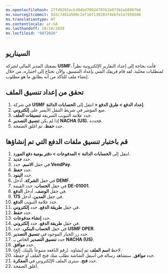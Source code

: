 ```yaml
---
ms.openlocfilehash: 27fd9265ecb304bd7092470761b873b1eb8967b6
ms.sourcegitcommit: 92dc7d01a500c2ef16f130203f4ebfe1a7950200
ms.translationtype: HT
ms.contentlocale: ar-SA
ms.lasthandoff: 10/28/2020
ms.locfileid: "6072026"
---
```

## <a name="scenario"></a>السيناريو

بصفتك المدير المالي لشركة **USMF‎**، فأنت بحاجة إلى إعداد التقارير الإلكترونية نظراً لمتطلبات محلية. لقد قام فريقك الفني بإعداد التنسيق، والآن تحتاج إلى اختباره، من خلال إنشاء ملف للتأكد من أنه يطابق ما هو مطلوب. 

## <a name="verify-file-format-is-set-up"></a>تحقق من إعداد تنسيق الملف

1. في شركة **USMF‎** انتقل إلى **‏الحسابات الدائنة‏‎ > إعداد الدفع > طرق الدفع**.
2. ضع المؤشر في شريط التنقل الأيسر على **إلكتروني**.
3. حدد علامة التبويب السريعة **تنسيقات الملف**.
4. إذا لم يكن **تنسيق التصدير** **NACHA (US)**، فحدده.
5. حدد **حفظ**، ثم أغلق الصفحة.

## <a name="test-the-format-of-generated-payment-files"></a>قم باختبار تنسيق ملفات الدفع التي تم إنشاؤها

1.  انتقل إلى **الحسابات الدائنة > المدفوعات > دفتر يومية دفع المورد**.
2.  حدد **جديد‎**.
3.  في حقل **الاسم**، حدد **VendPay‎**.
4.  حدد **حفظ**.
5.  حدد **البنود**.
6.  في حقل **الشركة**، أدخل **DEMF**.
7.  في حقل **الحساب**، حدد القيمة **DE-01001**.
8.  في حقل **الوصف**، أدخل **الدفع**.
9.  في حقل **المدين**، أدخل **175**.
10. حدد علامة التبويب **الدفع**.
11. في حقل **طريقة الدفع**، حدد **إلكتروني**.
12. حدد **حفظ**.
13. حدد **إنشاء مدفوعات**.
14. في حقل **طريقة الدفع**، حدد **إلكتروني**.
15. في حقل **الحساب البنكي**، حدد **USMF OPER**.
15. حدد زر الخيار الموجود في **تنسيق التصدير**.
16. حدد **تنسيق التصدير** الخاص بـ **NACHA (US)**.
17. حدد **موافق**.
15. لاحظ **اسم الملف** تم إنشاؤه. (رقم الدُفعة متبوعاً بالبنك، إلخ).
17. حدد **موافق**. ستشاهد رسالة في أسفل الشاشة تطلب منك فتح الملف أو حفظه. 
18. حدد **فتح**. سترى الملف الإلكتروني في **المفكرة**.
19. أغلق الصفحة.
